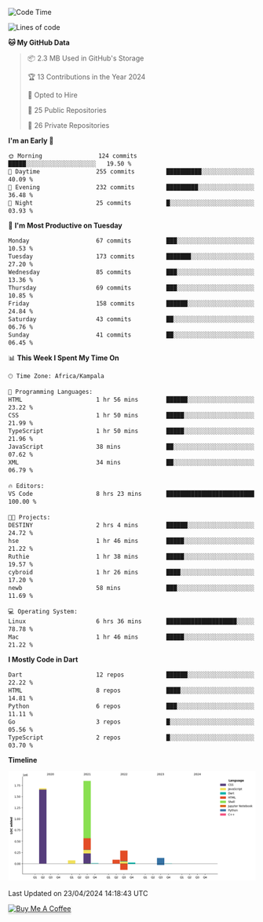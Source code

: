 <!--START_SECTION:waka-->
![Code Time](http://img.shields.io/badge/Code%20Time-529%20hrs%2051%20mins-blue)

![Lines of code](https://img.shields.io/badge/From%20Hello%20World%20I%27ve%20Written-4.1%20million%20lines%20of%20code-blue)

**🐱 My GitHub Data** 

> 📦 2.3 MB Used in GitHub's Storage 
 > 
> 🏆 13 Contributions in the Year 2024
 > 
> 💼 Opted to Hire
 > 
> 📜 25 Public Repositories 
 > 
> 🔑 26 Private Repositories 
 > 
**I'm an Early 🐤** 

```text
🌞 Morning                124 commits         █████░░░░░░░░░░░░░░░░░░░░   19.50 % 
🌆 Daytime                255 commits         ██████████░░░░░░░░░░░░░░░   40.09 % 
🌃 Evening                232 commits         █████████░░░░░░░░░░░░░░░░   36.48 % 
🌙 Night                  25 commits          █░░░░░░░░░░░░░░░░░░░░░░░░   03.93 % 
```
📅 **I'm Most Productive on Tuesday** 

```text
Monday                   67 commits          ███░░░░░░░░░░░░░░░░░░░░░░   10.53 % 
Tuesday                  173 commits         ███████░░░░░░░░░░░░░░░░░░   27.20 % 
Wednesday                85 commits          ███░░░░░░░░░░░░░░░░░░░░░░   13.36 % 
Thursday                 69 commits          ███░░░░░░░░░░░░░░░░░░░░░░   10.85 % 
Friday                   158 commits         ██████░░░░░░░░░░░░░░░░░░░   24.84 % 
Saturday                 43 commits          ██░░░░░░░░░░░░░░░░░░░░░░░   06.76 % 
Sunday                   41 commits          ██░░░░░░░░░░░░░░░░░░░░░░░   06.45 % 
```


📊 **This Week I Spent My Time On** 

```text
🕑︎ Time Zone: Africa/Kampala

💬 Programming Languages: 
HTML                     1 hr 56 mins        ██████░░░░░░░░░░░░░░░░░░░   23.22 % 
CSS                      1 hr 50 mins        █████░░░░░░░░░░░░░░░░░░░░   21.99 % 
TypeScript               1 hr 50 mins        █████░░░░░░░░░░░░░░░░░░░░   21.96 % 
JavaScript               38 mins             ██░░░░░░░░░░░░░░░░░░░░░░░   07.62 % 
XML                      34 mins             ██░░░░░░░░░░░░░░░░░░░░░░░   06.79 % 

🔥 Editors: 
VS Code                  8 hrs 23 mins       █████████████████████████   100.00 % 

🐱‍💻 Projects: 
DESTINY                  2 hrs 4 mins        ██████░░░░░░░░░░░░░░░░░░░   24.72 % 
hse                      1 hr 46 mins        █████░░░░░░░░░░░░░░░░░░░░   21.22 % 
Ruthie                   1 hr 38 mins        █████░░░░░░░░░░░░░░░░░░░░   19.57 % 
cybroid                  1 hr 26 mins        ████░░░░░░░░░░░░░░░░░░░░░   17.20 % 
newb                     58 mins             ███░░░░░░░░░░░░░░░░░░░░░░   11.69 % 

💻 Operating System: 
Linux                    6 hrs 36 mins       ████████████████████░░░░░   78.78 % 
Mac                      1 hr 46 mins        █████░░░░░░░░░░░░░░░░░░░░   21.22 % 
```

**I Mostly Code in Dart** 

```text
Dart                     12 repos            ██████░░░░░░░░░░░░░░░░░░░   22.22 % 
HTML                     8 repos             ████░░░░░░░░░░░░░░░░░░░░░   14.81 % 
Python                   6 repos             ███░░░░░░░░░░░░░░░░░░░░░░   11.11 % 
Go                       3 repos             █░░░░░░░░░░░░░░░░░░░░░░░░   05.56 % 
TypeScript               2 repos             █░░░░░░░░░░░░░░░░░░░░░░░░   03.70 % 
```



**Timeline**

![Lines of Code chart](https://raw.githubusercontent.com/drexhacker/drexhacker/main/assets/bar_graph.png)


 Last Updated on 23/04/2024 14:18:43 UTC
<!--END_SECTION:waka-->

<a href="https://www.buymeacoffee.com/drexsoftorg" target="_blank"><img src="https://www.buymeacoffee.com/assets/img/custom_images/orange_img.png" alt="Buy Me A Coffee" style="height: 41px !important;width: 174px !important;box-shadow: 0px 3px 2px 0px rgba(190, 190, 190, 0.5) !important;-webkit-box-shadow: 0px 3px 2px 0px rgba(190, 190, 190, 0.5) !important;" ></a>


<!---
drexhacker/drexhacker is a ✨ special ✨ repository because its `README.md` (this file) appears on your GitHub profile.
You can click the Preview link to take a look at your changes.
--->
